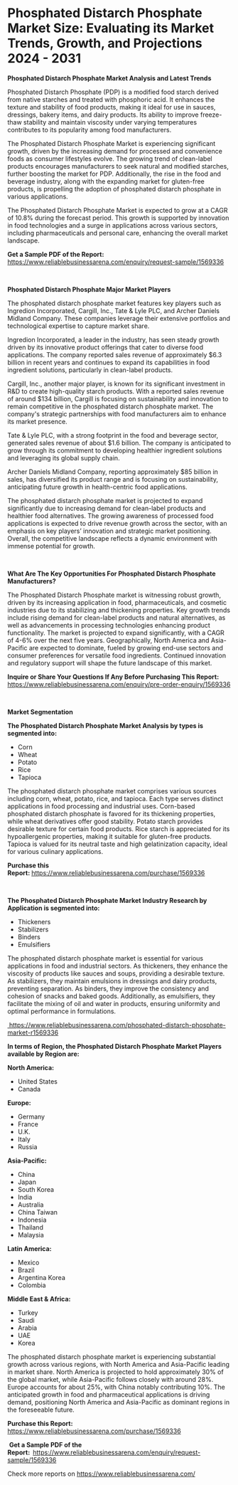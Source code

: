 <p><h1>Phosphated Distarch Phosphate Market Size: Evaluating its Market Trends, Growth, and Projections 2024 - 2031</h1></p><p><strong>Phosphated Distarch Phosphate Market Analysis and Latest Trends</strong></p>
<p><p>Phosphated Distarch Phosphate (PDP) is a modified food starch derived from native starches and treated with phosphoric acid. It enhances the texture and stability of food products, making it ideal for use in sauces, dressings, bakery items, and dairy products. Its ability to improve freeze-thaw stability and maintain viscosity under varying temperatures contributes to its popularity among food manufacturers.</p><p>The Phosphated Distarch Phosphate Market is experiencing significant growth, driven by the increasing demand for processed and convenience foods as consumer lifestyles evolve. The growing trend of clean-label products encourages manufacturers to seek natural and modified starches, further boosting the market for PDP. Additionally, the rise in the food and beverage industry, along with the expanding market for gluten-free products, is propelling the adoption of phosphated distarch phosphate in various applications.</p><p>The Phosphated Distarch Phosphate Market is expected to grow at a CAGR of 10.8% during the forecast period. This growth is supported by innovation in food technologies and a surge in applications across various sectors, including pharmaceuticals and personal care, enhancing the overall market landscape.</p></p>
<p><strong>Get a Sample PDF of the Report:&nbsp;</strong> <a href="https://www.reliablebusinessarena.com/enquiry/request-sample/1569336?utm_campaign=1909&utm_medium=2&utm_source=Github&utm_content=ia&utm_term=29122024&utm_id=phosphated-distarch-phosphate">https://www.reliablebusinessarena.com/enquiry/request-sample/1569336</a></p>
<p>&nbsp;</p>
<p><strong>Phosphated Distarch Phosphate Major Market Players</strong></p>
<p><p>The phosphated distarch phosphate market features key players such as Ingredion Incorporated, Cargill, Inc., Tate & Lyle PLC, and Archer Daniels Midland Company. These companies leverage their extensive portfolios and technological expertise to capture market share.</p><p>Ingredion Incorporated, a leader in the industry, has seen steady growth driven by its innovative product offerings that cater to diverse food applications. The company reported sales revenue of approximately $6.3 billion in recent years and continues to expand its capabilities in food ingredient solutions, particularly in clean-label products.</p><p>Cargill, Inc., another major player, is known for its significant investment in R&D to create high-quality starch products. With a reported sales revenue of around $134 billion, Cargill is focusing on sustainability and innovation to remain competitive in the phosphated distarch phosphate market. The company's strategic partnerships with food manufacturers aim to enhance its market presence.</p><p>Tate & Lyle PLC, with a strong footprint in the food and beverage sector, generated sales revenue of about $1.6 billion. The company is anticipated to grow through its commitment to developing healthier ingredient solutions and leveraging its global supply chain.</p><p>Archer Daniels Midland Company, reporting approximately $85 billion in sales, has diversified its product range and is focusing on sustainability, anticipating future growth in health-centric food applications. </p><p>The phosphated distarch phosphate market is projected to expand significantly due to increasing demand for clean-label products and healthier food alternatives. The growing awareness of processed food applications is expected to drive revenue growth across the sector, with an emphasis on key players’ innovation and strategic market positioning. Overall, the competitive landscape reflects a dynamic environment with immense potential for growth.</p></p>
<p>&nbsp;</p>
<p><strong>What Are The Key Opportunities For Phosphated Distarch Phosphate Manufacturers?</strong></p>
<p><p>The Phosphated Distarch Phosphate market is witnessing robust growth, driven by its increasing application in food, pharmaceuticals, and cosmetic industries due to its stabilizing and thickening properties. Key growth trends include rising demand for clean-label products and natural alternatives, as well as advancements in processing technologies enhancing product functionality. The market is projected to expand significantly, with a CAGR of 4-6% over the next five years. Geographically, North America and Asia-Pacific are expected to dominate, fueled by growing end-use sectors and consumer preferences for versatile food ingredients. Continued innovation and regulatory support will shape the future landscape of this market.</p></p>
<p><strong>Inquire or Share Your Questions If Any Before Purchasing This Report:</strong> <a href="https://www.reliablebusinessarena.com/enquiry/pre-order-enquiry/1569336?utm_campaign=1909&utm_medium=2&utm_source=Github&utm_content=ia&utm_term=29122024&utm_id=phosphated-distarch-phosphate">https://www.reliablebusinessarena.com/enquiry/pre-order-enquiry/1569336</a></p>
<p>&nbsp;</p>
<p><strong>Market Segmentation</strong></p>
<p><strong>The Phosphated Distarch Phosphate Market Analysis by types is segmented into:</strong></p>
<p><ul><li>Corn</li><li>Wheat</li><li>Potato</li><li>Rice</li><li>Tapioca</li></ul></p>
<p><p>The phosphated distarch phosphate market comprises various sources including corn, wheat, potato, rice, and tapioca. Each type serves distinct applications in food processing and industrial uses. Corn-based phosphated distarch phosphate is favored for its thickening properties, while wheat derivatives offer good stability. Potato starch provides desirable texture for certain food products. Rice starch is appreciated for its hypoallergenic properties, making it suitable for gluten-free products. Tapioca is valued for its neutral taste and high gelatinization capacity, ideal for various culinary applications.</p></p>
<p><strong>Purchase this Report:&nbsp;</strong><a href="https://www.reliablebusinessarena.com/purchase/1569336?utm_campaign=1909&utm_medium=2&utm_source=Github&utm_content=ia&utm_term=29122024&utm_id=phosphated-distarch-phosphate">https://www.reliablebusinessarena.com/purchase/1569336</a></p>
<p>&nbsp;</p>
<p><strong>The Phosphated Distarch Phosphate Market Industry Research by Application is segmented into:</strong></p>
<p><ul><li>Thickeners</li><li>Stabilizers</li><li>Binders</li><li>Emulsifiers</li></ul></p>
<p><p>The phosphated distarch phosphate market is essential for various applications in food and industrial sectors. As thickeners, they enhance the viscosity of products like sauces and soups, providing a desirable texture. As stabilizers, they maintain emulsions in dressings and dairy products, preventing separation. As binders, they improve the consistency and cohesion of snacks and baked goods. Additionally, as emulsifiers, they facilitate the mixing of oil and water in products, ensuring uniformity and optimal performance in formulations.</p></p>
<p><a href="https://www.reliablebusinessarena.com/phosphated-distarch-phosphate-market-r1569336?utm_campaign=1909&utm_medium=2&utm_source=Github&utm_content=ia&utm_term=29122024&utm_id=phosphated-distarch-phosphate">&nbsp;https://www.reliablebusinessarena.com/phosphated-distarch-phosphate-market-r1569336</a></p>
<p><strong>In terms of Region, the Phosphated Distarch Phosphate Market Players available by Region are:</strong></p>
<p>
    <p> <strong> North America: </strong>
        <ul>
            <li>United States</li>
            <li>Canada</li>
        </ul>
        </p> 
    <p> <strong> Europe: </strong>
        <ul>
            <li>Germany</li>
            <li>France</li>
            <li>U.K.</li>
            <li>Italy</li>
            <li>Russia</li>
        </ul>
        </p> 
    <p> <strong> Asia-Pacific: </strong>
        <ul>
            <li>China</li>
            <li>Japan</li>
            <li>South Korea</li>
            <li>India</li>
            <li>Australia</li>
            <li>China Taiwan</li>
            <li>Indonesia</li>
            <li>Thailand</li>
            <li>Malaysia</li>
        </ul>
        </p> 
    <p> <strong> Latin America: </strong>
        <ul>
            <li>Mexico</li>
            <li>Brazil</li>
            <li>Argentina Korea</li>
            <li>Colombia</li>
        </ul>
        </p> 
    <p> <strong> Middle East & Africa: </strong>
        <ul>
            <li>Turkey</li>
            <li>Saudi</li>
            <li>Arabia</li>
            <li>UAE</li>
            <li>Korea</li>
        </ul>
    </p>
    </p>
<p><p>The phosphated distarch phosphate market is experiencing substantial growth across various regions, with North America and Asia-Pacific leading in market share. North America is projected to hold approximately 30% of the global market, while Asia-Pacific follows closely with around 28%. Europe accounts for about 25%, with China notably contributing 10%. The anticipated growth in food and pharmaceutical applications is driving demand, positioning North America and Asia-Pacific as dominant regions in the foreseeable future.</p></p>
<p><strong>Purchase this Report: </strong><a href="https://www.reliablebusinessarena.com/purchase/1569336?utm_campaign=1909&utm_medium=2&utm_source=Github&utm_content=ia&utm_term=29122024&utm_id=phosphated-distarch-phosphate">https://www.reliablebusinessarena.com/purchase/1569336</a></p>
<p>&nbsp;<strong>Get a Sample PDF of the Report:&nbsp;&nbsp;</strong><a href="https://www.reliablebusinessarena.com/enquiry/request-sample/1569336?utm_campaign=1909&utm_medium=2&utm_source=Github&utm_content=ia&utm_term=29122024&utm_id=phosphated-distarch-phosphate">https://www.reliablebusinessarena.com/enquiry/request-sample/1569336</a></p>
<p><strong></strong></p>
<p>Check more reports on <a href="https://www.reliablebusinessarena.com/?utm_campaign=1909&utm_medium=2&utm_source=Github&utm_content=ia&utm_term=29122024&utm_id=phosphated-distarch-phosphate">https://www.reliablebusinessarena.com/</a></p>